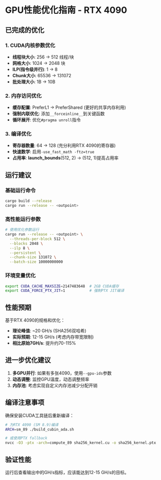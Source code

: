# GPU性能优化指南 - RTX 4090

## 已完成的优化

### 1. CUDA内核参数优化
- **线程块大小**: 256 → 512 线程/块
- **网格大小**: 1024 → 2048 块
- **ILP(指令级并行)**: 1 → 8
- **Chunk大小**: 65536 → 131072
- **批处理大小**: 1B → 10B

### 2. 内存访问优化
- **缓存配置**: PreferL1 → PreferShared (更好的共享内存利用)
- **强制内联优化**: 添加`__forceinline__`到关键函数
- **循环展开**: 优化`#pragma unroll`指令

### 3. 编译优化
- **寄存器数量**: 64 → 128 (充分利用RTX 4090的寄存器)
- **快速数学**: 启用`-use_fast_math -ftz=true`
- **占用率**: __launch_bounds__(512, 2) → (512, 1)提高占用率

## 运行建议

### 基础运行命令
```bash
cargo build --release
cargo run --release -- <outpoint>
```

### 高性能运行参数
```bash
# 使用优化参数运行
cargo run --release -- <outpoint> \
  --threads-per-block 512 \
  --blocks 2048 \
  --ilp 8 \
  --persistent \
  --chunk-size 131072 \
  --batch-size 10000000000
```

### 环境变量优化
```bash
export CUDA_CACHE_MAXSIZE=2147483648  # 2GB CUDA缓存
export CUDA_FORCE_PTX_JIT=1           # 强制PTX JIT编译
```

## 性能预期

基于RTX 4090的规格和优化：
- **理论峰值**: ~20 GH/s (SHA256双哈希)
- **实际预期**: 12-15 GH/s (考虑内存带宽限制)
- **相比原始7GH/s**: 提升约70-115%

## 进一步优化建议

1. **多GPU并行**: 如果有多张4090，使用`--gpu-ids`参数
2. **动态调整**: 监控GPU温度，动态调整频率
3. **内存池**: 考虑实现自定义内存池减少分配开销

## 编译注意事项

确保安装CUDA工具链后重新编译：
```bash
# 为RTX 4090 (SM 8.9)编译
ARCH=sm_89 ./build_cubin_ada.sh

# 或使用PTX fallback
nvcc -O3 -ptx -arch=compute_89 sha256_kernel.cu -o sha256_kernel.ptx
```

## 验证性能

运行后查看输出中的GH/s指标，应该能达到12-15 GH/s的目标。